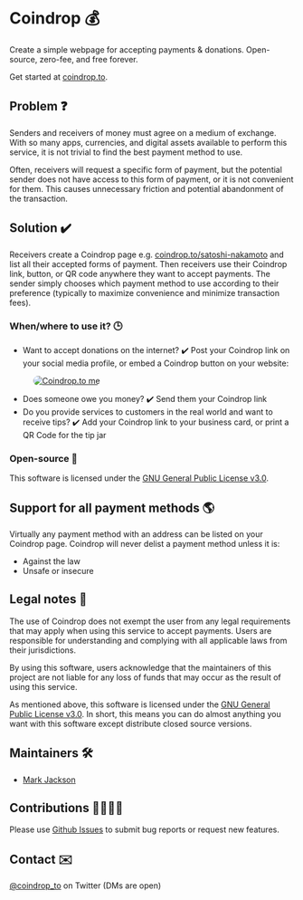 # Coindrop 💰

Create a simple webpage for accepting payments & donations. Open-source, zero-fee, and free forever.

Get started at [coindrop.to](https://coindrop.to).

## Problem ❓

Senders and receivers of money must agree on a medium of exchange. With so many apps, currencies, and digital assets available to perform this service, it is not trivial to find the best payment method to use.

Often, receivers will request a specific form of payment, but the potential sender does not have access to this form of payment, or it is not convenient for them. This causes unnecessary friction and potential abandonment of the transaction.

## Solution ✔️

Receivers create a Coindrop page e.g. [coindrop\.to/satoshi-nakamoto](https://coindrop.to/satoshi-nakamoto) and list all their accepted forms of payment. Then receivers use their Coindrop link, button, or QR code anywhere they want to accept payments. The sender simply chooses which payment method to use according to their preference (typically to maximize convenience and minimize transaction fees).

### When/where to use it? 🕒

* Want to accept donations on the internet? ✔️ Post your Coindrop link on your social media profile, or embed a Coindrop button on your website:

&ensp;&ensp;&ensp;&ensp;&ensp;&ensp;<a href="https://coindrop.to/coindrop" target="_blank"><img src="https://coindrop.to/embed-button.png" style="border-radius: 10px;" alt="Coindrop.to me" style="height: 57px !important;width: 229px !important;" ></a>

* Does someone owe you money? ✔️ Send them your Coindrop link
* Do you provide services to customers in the real world and want to receive tips? ✔️ Add your Coindrop link to your business card, or print a QR Code for the tip jar

### Open-source 👀

This software is licensed under the [GNU General Public License v3.0](LICENSE).

## Support for all payment methods 🌎

Virtually any payment method with an address can be listed on your Coindrop page. Coindrop will never delist a payment method unless it is:
* Against the law
* Unsafe or insecure

## Legal notes 👮

The use of Coindrop does not exempt the user from any legal requirements that may apply when using this service to accept payments. Users are responsible for understanding and complying with all applicable laws from their jurisdictions.

By using this software, users acknowledge that the maintainers of this project are not liable for any loss of funds that may occur as the result of using this service.

As mentioned above, this software is licensed under the [GNU General Public License v3.0](LICENSE). In short, this means you can do almost anything you want with this software except distribute closed source versions.

## Maintainers 🛠️

* [Mark Jackson](https://twitter.com/remjxd)

## Contributions 🙋‍♂️🙋‍♀️

Please use [Github Issues](https://github.com/markjackson02/coindrop/issues) to submit bug reports or request new features.

## Contact ✉️

[@coindrop_to](https://twitter.com/coindrop_to) on Twitter (DMs are open)
